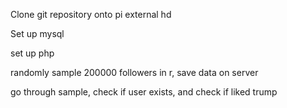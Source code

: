 Clone git repository onto pi external hd

Set up mysql

set up php

randomly sample 200000 followers in r, save data on server

go through sample, check if user exists, and check if liked trump
